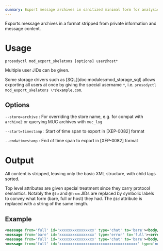 ```yaml
---
summary: Export message archives in sanitized minimal form for analysis
---
```


Exports message archives in a format stripped from private information
and message content.

# Usage

    prosodyctl mod_export_skeletons [options] user@host*

Multiple user JIDs can be given.

Some storage drivers such as [SQL][doc:modules:mod_storage_sql] allows
exporting all users at once by giving the special username `*`, i.e.
`prosodyctl mod_export_skeletons \*@example.com`.

## Options

`--store=archive`
:   For overriding the store name, e.g. for compat with `archive2` or
    querying MUC archives with `muc_log`

`--start=timestamp`
:	Start of time span to export in [XEP-0082] format

`--end=timestamp`
:	End of time span to export in [XEP-0082] format

# Output

All content is stripped, leaving only the basic XML structure, with
child tags sorted.

Top level attributes are given special treatment since they carry
protocol semantics. Notably the `@to` and `@from` JIDs are replaced by
symbolic labels to convey what form (bare, full or host) they had. The
`@id` attribute is replaced with a string of the same length.

## Example

```xml
<message from='full' id='xxxxxxxxxxxxxxxx' type='chat' to='bare'><body/><x xmlns='jabber:x:oob'><url/></x></message>
<message from='bare' id='xxxxxxxxxxxxxxxx' type='error' to='full'><error><remote-server-not-found xmlns='urn:ietf:params:xml:ns:xmpp-stanzas'/><text xmlns='urn:ietf:params:xml:ns:xmpp-stanzas'/></error></message>
<message from='full' id='xxxxxxxxxxxxxxxx' type='chat' to='bare'><body/><x xmlns='jabber:x:oob'><url/></x></message>
<message from='full' id='xxxxxxxxxxxxxxxxxxxxxxxxxxxxxxxxxxxx' type='normal' to='bare'><x xmlns='jabber:x:conference'/></message>
```
